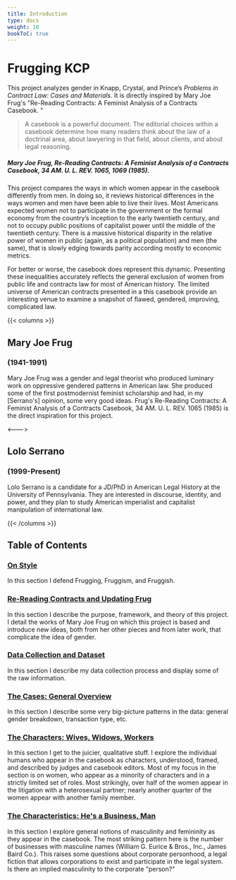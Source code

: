 ```yaml
---
title: Introduction
type: docs
weight: 10
bookToC: true
---
```


# Frugging KCP

This project analyzes gender in Knapp, Crystal, and Prince’s *Problems in Contract Law: Cases and Materials.* It is directly inspired by Mary Joe Frug's "Re-Reading Contracts: A Feminist Analysis of a Contracts Casebook. "

> A casebook is a powerful document. The editorial choices within a casebook determine how many readers think about the law of a doctrinal area, about lawyering in that field, about clients, and about legal reasoning.

##### Mary Joe Frug, Re-Reading Contracts: A Feminist Analysis of a Contracts Casebook, 34 AM. U. L. REV. 1065, 1069 (1985).

This project compares the ways in which women appear in the casebook differently from men. In doing so, it reviews historical differences in the ways women and men have been able to live their lives. Most Americans expected women not to participate in the government or the formal economy from the country’s inception to the early twentieth century, and not to occupy public positions of capitalist power until the middle of the twentieth century. There is a massive historical disparity in the relative power of women in public (again, as a political population) and men (the same), that is slowly edging towards parity according mostly to economic metrics. 

For better or worse, the casebook does represent this dynamic. Presenting these inequalities accurately reflects the general exclusion of women from public life and contracts law for most of American history. The limited universe of American contracts presented in a this casebook provide an interesting venue to examine a snapshot of flawed, gendered, improving, complicated law.  

{{< columns >}}
## Mary Joe Frug 
### (1941-1991)

Mary Joe Frug was a gender and legal theorist who produced luminary work on oppressive gendered patterns in American law. She produced some of the first postmodernist feminist scholarship and had, in my [Serrano's] opinion, some very good ideas. Frug's Re-Reading Contracts: A Feminist Analysis of a Contracts Casebook, 34 AM. U. L. REV. 1065 (1985) is the direct inspiration for this project. 

<--->

## Lolo Serrano
### (1999-Present)

Lolo Serrano is a candidate for a JD/PhD in American Legal History at the University of Pennsylvania. They are interested in discourse, identity, and power, and they plan to study American imperialist and capitalist manipulation of international law. 

{{< /columns >}}


## Table of Contents

### [On Style](/docs/on_style)

In this section I defend Frugging, Fruggism, and Fruggish. 

### [Re-Reading Contracts and Updating Frug](/docs/rereading)

In this section I describe the purpose, framework, and theory of this project. I detail the works of Mary Joe Frug on which this project is based and introduce new ideas, both from her other pieces and from later work, that complicate the idea of gender. 

### [Data Collection and Dataset](/docs/dataset)

In this section I describe my data collection process and display some of the raw information. 

### [The Cases: General Overview](/docs/cases)

In this section I describe some very big-picture patterns in the data: general gender breakdown, transaction type, etc.

### [The Characters: Wives, Widows, Workers](/docs/characters/_index)

In this section I get to the juicier, qualitative stuff. I explore the individual humans who appear in the casebook as characters, understood, framed, and described by judges and casebook editors. Most of my focus in the section is on women, who appear as a minority of characters and in a strictly limited set of roles. Most strikingly, over half of the women appear in the litigation with a heterosexual partner; nearly another quarter of the women appear with another family member. 

### [The Characteristics: He's a Business, Man](/docs/trying)

In this section I explore general notions of masculinity and femininity as they appear in the casebook. The most striking pattern here is the number of businesses with masculine names (William G. Eurice & Bros., Inc., James Baird Co.). This raises some questions about corporate personhood, a legal fiction that allows corporations to exist and participate in the legal system. Is there an implied masculinity to the corporate "person?"
